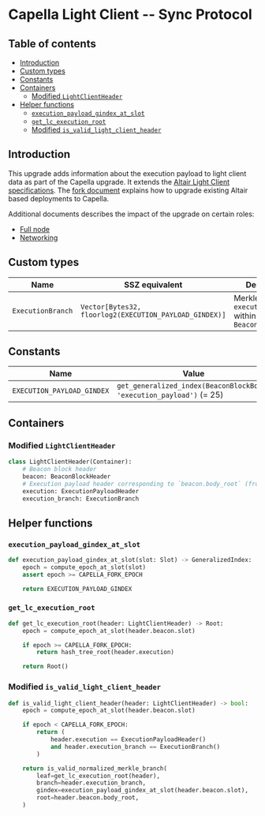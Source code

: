 # Capella Light Client -- Sync Protocol

## Table of contents

<!-- TOC -->
<!-- START doctoc generated TOC please keep comment here to allow auto update -->
<!-- DON'T EDIT THIS SECTION, INSTEAD RE-RUN doctoc TO UPDATE -->

- [Introduction](#introduction)
- [Custom types](#custom-types)
- [Constants](#constants)
- [Containers](#containers)
  - [Modified `LightClientHeader`](#modified-lightclientheader)
- [Helper functions](#helper-functions)
  - [`execution_payload_gindex_at_slot`](#execution_payload_gindex_at_slot)
  - [`get_lc_execution_root`](#get_lc_execution_root)
  - [Modified `is_valid_light_client_header`](#modified-is_valid_light_client_header)

<!-- END doctoc generated TOC please keep comment here to allow auto update -->
<!-- /TOC -->

## Introduction

This upgrade adds information about the execution payload to light client data as part of the Capella upgrade. It extends the [Altair Light Client specifications](../../altair/light-client/sync-protocol.md). The [fork document](./fork.md) explains how to upgrade existing Altair based deployments to Capella.

Additional documents describes the impact of the upgrade on certain roles:
- [Full node](./full-node.md)
- [Networking](./p2p-interface.md)

## Custom types

| Name | SSZ equivalent | Description |
| - | - | - |
| `ExecutionBranch` | `Vector[Bytes32, floorlog2(EXECUTION_PAYLOAD_GINDEX)]` | Merkle branch of `execution_payload` within `BeaconBlockBody` |

## Constants

| Name | Value |
| - | - |
| `EXECUTION_PAYLOAD_GINDEX` | `get_generalized_index(BeaconBlockBody, 'execution_payload')` (= 25) |

## Containers

### Modified `LightClientHeader`

```python
class LightClientHeader(Container):
    # Beacon block header
    beacon: BeaconBlockHeader
    # Execution payload header corresponding to `beacon.body_root` (from Capella onward)
    execution: ExecutionPayloadHeader
    execution_branch: ExecutionBranch
```

## Helper functions

### `execution_payload_gindex_at_slot`

```python
def execution_payload_gindex_at_slot(slot: Slot) -> GeneralizedIndex:
    epoch = compute_epoch_at_slot(slot)
    assert epoch >= CAPELLA_FORK_EPOCH

    return EXECUTION_PAYLOAD_GINDEX
```

### `get_lc_execution_root`

```python
def get_lc_execution_root(header: LightClientHeader) -> Root:
    epoch = compute_epoch_at_slot(header.beacon.slot)

    if epoch >= CAPELLA_FORK_EPOCH:
        return hash_tree_root(header.execution)

    return Root()
```

### Modified `is_valid_light_client_header`

```python
def is_valid_light_client_header(header: LightClientHeader) -> bool:
    epoch = compute_epoch_at_slot(header.beacon.slot)

    if epoch < CAPELLA_FORK_EPOCH:
        return (
            header.execution == ExecutionPayloadHeader()
            and header.execution_branch == ExecutionBranch()
        )

    return is_valid_normalized_merkle_branch(
        leaf=get_lc_execution_root(header),
        branch=header.execution_branch,
        gindex=execution_payload_gindex_at_slot(header.beacon.slot),
        root=header.beacon.body_root,
    )
```
